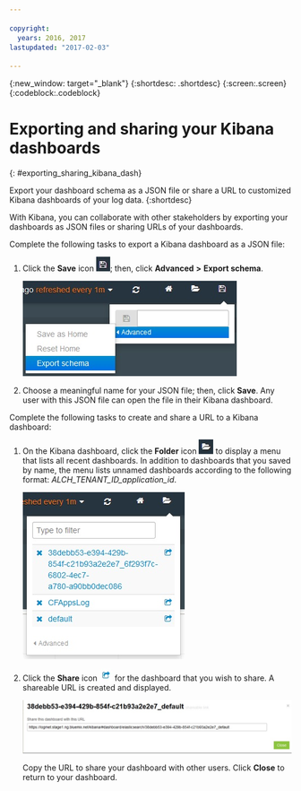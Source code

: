 ```yaml
---

copyright:
  years: 2016, 2017
lastupdated: "2017-02-03"

---
```


{:new_window: target="_blank"}
{:shortdesc: .shortdesc}
{:screen:.screen}
{:codeblock:.codeblock}


# Exporting and sharing your Kibana dashboards
{: #exporting_sharing_kibana_dash}

Export your dashboard schema as a JSON file or share a URL to customized Kibana dashboards of your log data. 
{:shortdesc}

With Kibana, you can collaborate with other stakeholders by exporting your dashboards as JSON files or sharing URLs of your dashboards.

Complete the following tasks to export a Kibana dashboard as a JSON file:

1. Click the **Save** icon ![Save icon](images/logging_save.jpg "Save icon"); then, click **Advanced** **>** **Export schema**.

    ![Export dashboard as a JSON file](images/logging_export_json.jpg "Export dashboard as a JSON file")

2. Choose a meaningful name for your JSON file; then, click **Save**. Any user with this JSON file can open the file in their Kibana dashboard. 

Complete the following tasks to create and share a URL to a Kibana dashboard:

1. On the Kibana dashboard, click the **Folder** icon ![Folder icon](images/logging_folder.jpg "Folder icon") to display a menu that lists all recent dashboards. In addition to dashboards that you saved by name, the menu lists unnamed dashboards according to the following format: *ALCH_TENANT_ID_application_id*. 

    ![List of dashboards](images/logging_list_of_dashboards.jpg "List of dashboards")

2. Click the **Share** icon ![Share icon](images/logging_create_url.jpg "Share icon") for the dashboard that you wish to share. A shareable URL is created and displayed. 

    ![Shareable URL pane](images/logging_shareable_link_popup.jpg "Shareable URL pane")

    Copy the URL to share your dashboard with other users. Click **Close** to return to your dashboard.
